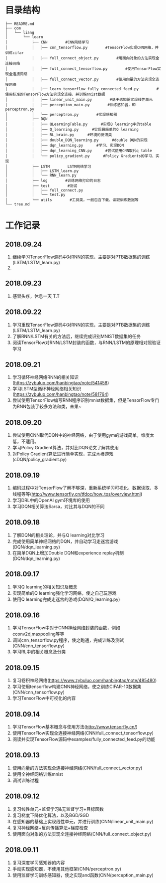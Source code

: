 # 目录结构 #

	├── README.md
	├── com
	│   └── liang
	│       └── learn
	│           ├── CNN        #CNN网络学习
	│           │   ├── cnn_tensorflow.py        #TensorFlow实现CNN网络，并训练cifar
	│           │   ├── full_connect_object.py        #用面向对象的方法实现全连接网络
	│           │   ├── full_connect_tensorflow.py        #使用TensorFlow实现全连接网络
	│           │   ├── full_connect_vector.py        #使用向量的方法实现全连接网络
	│           │   ├── learn_tensorflow_fully_connected_feed.py        #使用标准的TensorFlow方法实现全连接，并训练mnist数据
	│           │   ├── linear_unit_main.py        #基于感知器实现线性单元
	│           │   ├── perception_main.py        #训练感知器，即perceptron.py
	│           │   └── perceptron.py        #实现感知器
	│           ├── DQN
	│           │   ├── QLearningTable.py      #实现Q learning中的table
	│           │   ├── Q_learning.py      #实现最简单的Q learning
	│           │   ├── RL_brain.py      #环境的反馈类
	│           │   ├── double_DQN_learning.py      #double DQN的实现
	│           │   ├── dqn_learning.py      #学习、实现DQN
	│           │   ├── dqn_learning_CNN.py      #尝试使用CNN取代q table
	│           │   └── policy_gradient.py      #Policy Gradients的学习、实现
	│           ├── LSTM        LSTM网络学习
	│           │   ├── LSTM_learn.py
	│           │   └── RNN_learn.py
	│           ├── log        #训练网络打印的日志
	│           ├── test        #测试
	│           │   ├── full_connect.py
	│           │   └── test.py
	│           └── utils        #工具类，一般包含下载、读取训练数据等
	└── tree.md



# 工作记录 #
## 2018.09.24 ##
1. 继续学习TensorFlow源码中对RNN的实现，主要是对PTB数据集的训练(LSTM/LSTM_learn.py)
2.

## 2018.09.23 ##
1. 感冒头疼，休息一天   T.T


## 2018.09.22 ##
1. 学习重现TensorFlow源码中对RNN的实现，主要是对PTB数据集的训练(LSTM/LSTM_learn.py)
2. 了解RNN/LSTM有关的方法后，继续完成识别MNIST数据集的任务
3. 阅读TensorFlow对RNN/LSTM封装的函数，与RNN/LSTM的原理相对照验证学习


## 2018.09.21 ##
1. 学习循环神经网络RNN的相关知识(https://zybuluo.com/hanbingtao/note/541458)
2. 学习LSTM型循环神经网络相关知识(https://zybuluo.com/hanbingtao/note/581764)
3. 尝试使用TensorFlow编写RNN程序识别mnist数据集，但是TensorFlow专门为RNN包装了较多方法和类，未果~

## 2018.09.20 ##
1. 尝试使用CNN取代DQN中的神经网络，由于使用gym的游戏简单，维度太低，不适用。
2. 学习Policy Gradient算法，并对比DQN论文了解其使用
3. 对Policy Gradient算法进行简单实现，完成木棒游戏(cDQN/policy_gradient.py)

## 2018.09.19 ##
1. 编码过程中对TensorFlow了解不够深，重新系统学习可视化、数据读取、多线程等等(http://www.tensorfly.cn/tfdoc/how_tos/overview.html)
2. 学习DRL中的OpenAI gym环境库的使用
3. 学习DQN相关算法Sarsa，对比其与DQN的不同

## 2018.09.18 ##
1. 了解DQN的相关理论，并与Q learning对比学习
2. 完成使用简单神经网络的DQN，并自动学习走迷宫游戏(DQN/dqn_learning.py)
3. 在简单DQN上增加Double DQN和experience replay机制(DQN/dqn_learning.py)

## 2018.09.17 ##
1. 学习Q learning的相关知识及概念
2. 实现简单的Q learning强化学习网络，使之自己玩游戏
3. 使用Q learning完成走迷宫的游戏(DQN/Q_learning.py)

## 2018.09.16 ##
1. 学习TensorFlow中对于CNN神经网络封装的函数，例如cconv2d,maxpooling等等
2. 调试cnn_tensorflow.py程序，使之跑通，完成训练及测试(CNN/cnn_tensorflow.py)
3. 学习RL中的相关概念及分类

## 2018.09.15 ##
1. 复习卷积神经网络(https://www.zybuluo.com/hanbingtao/note/485480)
2. 学习使用tensorflow构建CNN神经网络，使之训练CIFAR-10数据集(CNN/cnn_tensorflow.py)
3. 学习TensorFlow中可视化的内容

## 2018.09.14 ##
1. 学习TensorFlow基本概念与使用方法(http://www.tensorfly.cn/)
2. 使用TensorFlow实现全连接神经网络(CNN/full_connect_tensorflow.py)
3. 阅读并实现TensorFlow源码中examples/fully_connected_feed.py的功能


## 2018.09.13 ##
1. 使用向量的方法实现全连接神经网络(CNN/full_connect_vector.py)
2. 使用全神经网络训练mnist
3. 调试训练过程

## 2018.09.12 ##
1. 复习线性单元+监督学习&无监督学习+目标函数
2. 复习梯度下降优化算法，以及BGD/SGD
3. 在感知器的基础上实现线性单元，并进行训练(CNN/linear_unit_main.py)
4. 复习神经网络+反向传播算法+梯度检查
5. 使用面向对象的方法实现全连接神经网络(CNN/full_connect_object.py)


##  2018.09.11  ##
1. 复习深度学习感知器的内容
2. 手动实现感知器，不使用其他框架(CNN/perceptron.py)
3. 使用监督学习训练感知器，使之实现and函数(CNN/perception_main.py)